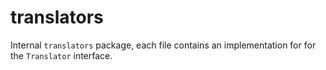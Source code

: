 # translators

Internal `translators` package, each file contains an implementation for for the `Translator` interface.

